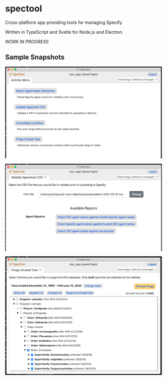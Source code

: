 # spectool

Cross-platform app providing tools for managing Specify

Written in TypeScript and Svelte for Node.js and Electron.

_WORK IN PROGRESS_

## Sample Snapshots

![Activity Menu](./samples/SpecTool%20Activity%20Menu.png)

![AVailable CSV Reports](./samples/SpecTool%20CSV%20Reports.png)

![Tool for purging unused taxa](./samples/SpecTool%20Purge%20Taxa.png)
